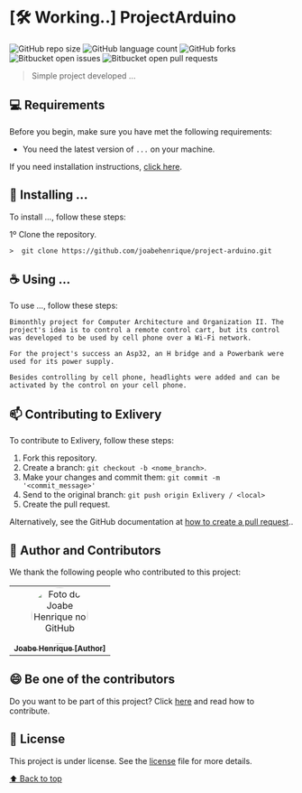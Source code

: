 # [:hammer_and_wrench: Working..] ProjectArduino

![GitHub repo size](https://img.shields.io/github/repo-size/joabehenrique/project-arduino?style=flat)
![GitHub language count](https://img.shields.io/github/languages/count/joabehenrique/project-arduino?style=flat)
![GitHub forks](https://img.shields.io/github/forks/joabehenrique/project-arduino?style=flat)
![Bitbucket open issues](https://img.shields.io/bitbucket/issues/joabehenrique/project-arduino?style=flat)
![Bitbucket open pull requests](https://img.shields.io/bitbucket/pr-raw/joabehenrique/project-arduino?style=flat)

> Simple project developed ...

## 💻 Requirements

Before you begin, make sure you have met the following requirements:

- You need the latest version of `...` on your machine.

If you need installation instructions, [click here]("...").

## 🚀 Installing ...

To install ..., follow these steps:

1º Clone the repository.

```
>  git clone https://github.com/joabehenrique/project-arduino.git
```

## ☕ Using ...

To use ..., follow these steps:

```
Bimonthly project for Computer Architecture and Organization II. The project's idea is to control a remote control cart, but its control was developed to be used by cell phone over a Wi-Fi network.

For the project's success an Asp32, an H bridge and a Powerbank were used for its power supply.

Besides controlling by cell phone, headlights were added and can be activated by the control on your cell phone.
```

## 📫 Contributing to Exlivery

To contribute to Exlivery, follow these steps:

1. Fork this repository.
2. Create a branch: `git checkout -b <nome_branch>`.
3. Make your changes and commit them: `git commit -m '<commit_message>'`
4. Send to the original branch: `git push origin Exlivery / <local>`
5. Create the pull request.

Alternatively, see the GitHub documentation at [how to create a pull request](https://help.github.com/en/github/collaborating-with-issues-and-pull-requests/creating-a-pull-request)..

## 🤝 Author and Contributors

We thank the following people who contributed to this project:

<table>
  <tr>
    <td align="center">
      <a href="https://github.com/joabehenrique">
        <img src="https://avatars3.githubusercontent.com/u/64988299" width="100px" style="border-radius: 90px" alt="Foto do Joabe Henrique no GitHub"/><br>
        <sub>
          <b>Joabe Henrique [Author]</b>
        </sub>
      </a>
    </td>
  </tr>
</table>

## 😄 Be one of the contributors<br>

Do you want to be part of this project? Click [here](https://github.com/joabehenrique/project-arduino/blob/main/CONTRIBUTING.md) and read how to contribute.

## 📝 License

This project is under license. See the [license](https://github.com/joabehenrique/project-arduino/blob/main/LICENSE.md) file for more details.

[⬆ Back to top](#ProjectArduino)<br>
